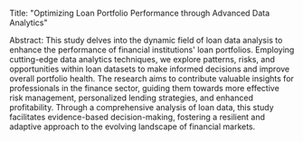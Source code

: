
Title: "Optimizing Loan Portfolio Performance through Advanced Data Analytics"

Abstract:
This study delves into the dynamic field of loan data analysis to enhance the performance of financial institutions' loan portfolios. 
Employing cutting-edge data analytics techniques, we explore patterns, risks, and opportunities within loan datasets to make informed decisions and improve overall portfolio health. 
The research aims to contribute valuable insights for professionals in the finance sector, guiding them towards more effective risk management, personalized lending strategies, and enhanced profitability. 
Through a comprehensive analysis of loan data, this study facilitates evidence-based decision-making, fostering a resilient and adaptive approach to the evolving landscape of financial markets.
